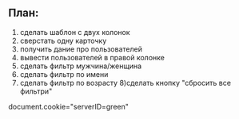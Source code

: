 ## План:
1) сделать шаблон с двух колонок
2) сверстать одну карточку
3) получить дание про пользователей 
4) вывести пользователей в правой колонке
5) сделать фильтр мужчина/женщина
6) сделать фильтр по имени
7) сделать фильтр по возрасту
8)сделать кнопку "сбросить все фильтри"

document.cookie="serverID=green"